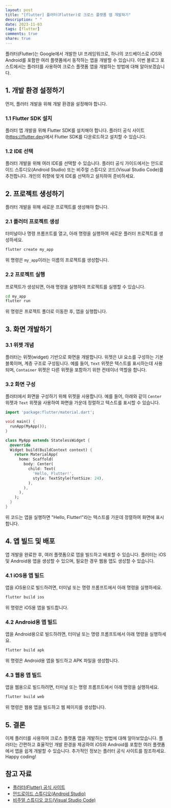 ```yaml
---
layout: post
title: "[flutter] 플러터(Flutter)로 크로스 플랫폼 앱 개발하기"
description: " "
date: 2023-11-03
tags: [flutter]
comments: true
share: true
---
```


플러터(Flutter)는 Google에서 개발한 UI 프레임워크로, 하나의 코드베이스로 iOS와 Android를 포함한 여러 플랫폼에서 동작하는 앱을 개발할 수 있습니다. 이번 블로그 포스트에서는 플러터를 사용하여 크로스 플랫폼 앱을 개발하는 방법에 대해 알아보겠습니다.

## 1. 개발 환경 설정하기

먼저, 플러터 개발을 위해 개발 환경을 설정해야 합니다.

### 1.1 Flutter SDK 설치

플러터 앱 개발을 위해 Flutter SDK를 설치해야 합니다. 플러터 공식 사이트(https://flutter.dev)에서 Flutter SDK를 다운로드하고 설치할 수 있습니다.

### 1.2 IDE 선택

플러터 개발을 위해 여러 IDE를 선택할 수 있습니다. 플러터 공식 가이드에서는 안드로이드 스튜디오(Android Studio) 또는 비주얼 스튜디오 코드(Visual Studio Code)를 추천합니다. 개인의 취향에 맞게 IDE를 선택하고 설치하여 준비하세요.

## 2. 프로젝트 생성하기

플러터 개발을 위해 새로운 프로젝트를 생성해야 합니다.

### 2.1 플러터 프로젝트 생성

터미널이나 명령 프롬프트를 열고, 아래 명령을 실행하여 새로운 플러터 프로젝트를 생성하세요.

```bash
flutter create my_app
```

위 명령은 `my_app`이라는 이름의 프로젝트를 생성합니다.

### 2.2 프로젝트 실행

프로젝트가 생성되면, 아래 명령을 실행하여 프로젝트를 실행할 수 있습니다.

```bash
cd my_app
flutter run
```

위 명령은 프로젝트 폴더로 이동한 후, 앱을 실행합니다.

## 3. 화면 개발하기

### 3.1 위젯 개념

플러터는 위젯(widget) 기반으로 화면을 개발합니다. 위젯은 UI 요소를 구성하는 기본 블록이며, 계층 구조로 구성됩니다. 예를 들어, `Text` 위젯은 텍스트를 표시하는데 사용되며, `Container` 위젯은 다른 위젯을 포함하기 위한 컨테이너 역할을 합니다.

### 3.2 화면 구성

플러터에서 화면을 구성하기 위해 위젯을 사용합니다. 예를 들어, 아래와 같이 `Center` 위젯과 `Text` 위젯을 사용하여 화면을 가운데 정렬하고 텍스트를 표시할 수 있습니다.

```dart
import 'package:flutter/material.dart';

void main() {
  runApp(MyApp());
}

class MyApp extends StatelessWidget {
  @override
  Widget build(BuildContext context) {
    return MaterialApp(
      home: Scaffold(
        body: Center(
          child: Text(
            'Hello, Flutter!',
            style: TextStyle(fontSize: 24),
          ),
        ),
      ),
    );
  }
}
```

위 코드는 앱을 실행하면 "Hello, Flutter!"라는 텍스트를 가운데 정렬하여 화면에 표시합니다.

## 4. 앱 빌드 및 배포

앱 개발을 완료한 후, 여러 플랫폼으로 앱을 빌드하고 배포할 수 있습니다. 플러터는 iOS 및 Android용 앱을 생성할 수 있으며, 필요한 경우 웹용 앱도 생성할 수 있습니다.

### 4.1 iOS용 앱 빌드

앱을 iOS용으로 빌드하려면, 터미널 또는 명령 프롬프트에서 아래 명령을 실행하세요.

```bash
flutter build ios
```

위 명령은 iOS용 앱을 빌드합니다.

### 4.2 Android용 앱 빌드

앱을 Android용으로 빌드하려면, 터미널 또는 명령 프롬프트에서 아래 명령을 실행하세요.

```bash
flutter build apk
```

위 명령은 Android용 앱을 빌드하고 APK 파일을 생성합니다.

### 4.3 웹용 앱 빌드

앱을 웹용으로 빌드하려면, 터미널 또는 명령 프롬프트에서 아래 명령을 실행하세요.

```bash
flutter build web
```

위 명령은 웹용 앱을 빌드하고 웹 페이지를 생성합니다.

## 5. 결론

이제 플러터를 사용하여 크로스 플랫폼 앱을 개발하는 방법에 대해 알아보았습니다. 플러터는 간편하고 효율적인 개발 환경을 제공하여 iOS와 Android를 포함한 여러 플랫폼에서 앱을 쉽게 개발할 수 있습니다. 추가적인 정보는 플러터 공식 사이트를 참조하세요. Happy coding!

## 참고 자료

- [플러터(Flutter) 공식 사이트](https://flutter.dev)
- [안드로이드 스튜디오(Android Studio)](https://developer.android.com/studio)
- [비주얼 스튜디오 코드(Visual Studio Code)](https://code.visualstudio.com)